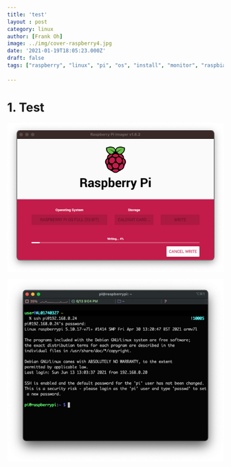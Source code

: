 ```yaml
---
title: 'test'
layout : post
category: linux
author: [Frank Oh]
image: ../img/cover-raspberry4.jpg
date: '2021-01-19T18:05:23.000Z'
draft: false
tags: ["raspberry", "linux", "pi", "os", "install", "monitor", "raspbian", "라즈베리파이", "라즈비안", "운용체제", "리눅스", "설치", "모니터"]

---
```



# 1. Test


![image-20210619000438113](images/test/image-20210619000438113.png)
 

![image-20210619001333638](images/test/image-20210619001333638.png)
